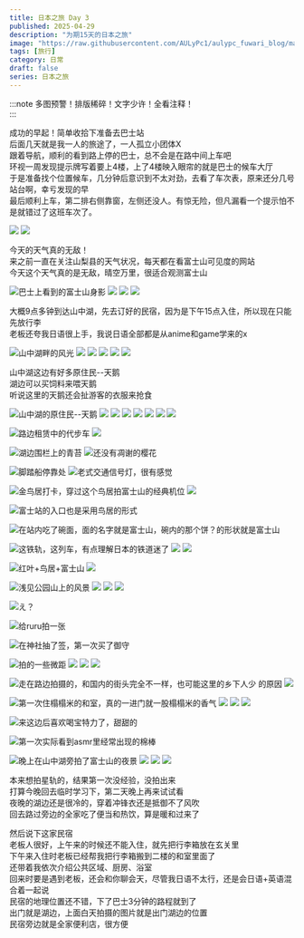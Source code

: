 ```yaml
---
title: 日本之旅 Day 3
published: 2025-04-29
description: "为期15天的日本之旅"
image: "https://raw.githubusercontent.com/AULyPc1/aulypc_fuwari_blog/main/picture/mypic/data/japan_trip/day3_29/DSC_0892.webp"
tags: [旅行]
category: 日常
draft: false
series: 日本之旅
---
```

:::note
多图预警！排版稀碎！文字少许！全看注释！  
:::

成功的早起！简单收拾下准备去巴士站  
后面几天就是我一人的旅途了，一人孤立小团体X  
跟着导航，顺利的看到路上停的巴士，总不会是在路中间上车吧  
环视一周发现提示牌写着要上4楼，上了4楼映入眼帘的就是巴士的候车大厅  
于是准备找个位置候车，几分钟后意识到不太对劲，去看了车次表，原来还分几号站台啊，幸亏发现的早  
最后顺利上车，第二排右侧靠窗，左侧还没人。有惊无险，但凡漏看一个提示怕不是就错过了这班车次了。

![](https://raw.githubusercontent.com/AULyPc1/aulypc_fuwari_blog/main/picture/mypic/data/japan_trip/day3_29/IMG_20250429_070840.webp)
![](https://raw.githubusercontent.com/AULyPc1/aulypc_fuwari_blog/main/picture/mypic/data/japan_trip/day3_29/IMG_20250429_071954.webp)

今天的天气真的无敌！  
来之前一直在关注山梨县的天气状况，每天都在看富士山可见度的网站  
今天这个天气真的是无敌，晴空万里，很适合观测富士山  

![](https://raw.githubusercontent.com/AULyPc1/aulypc_fuwari_blog/main/picture/mypic/data/japan_trip/day3_29/DSC_0825.webp "巴士上看到的富士山身影")
![](https://raw.githubusercontent.com/AULyPc1/aulypc_fuwari_blog/main/picture/mypic/data/japan_trip/day3_29/DSC_0835.webp)
![](https://raw.githubusercontent.com/AULyPc1/aulypc_fuwari_blog/main/picture/mypic/data/japan_trip/day3_29/DSC_0828.webp)
![](https://raw.githubusercontent.com/AULyPc1/aulypc_fuwari_blog/main/picture/mypic/data/japan_trip/day3_29/DSC_0838.webp)

大概9点多钟到达山中湖，先去订好的民宿，因为是下午15点入住，所以现在只能先放行李  
老板还夸我日语很上手，我说日语全部都是从anime和game学来的x  

![](https://raw.githubusercontent.com/AULyPc1/aulypc_fuwari_blog/main/picture/mypic/data/japan_trip/day3_29/DSC_0850.webp "山中湖畔的风光")
![](https://raw.githubusercontent.com/AULyPc1/aulypc_fuwari_blog/main/picture/mypic/data/japan_trip/day3_29/DSC_0855.webp)
![](https://raw.githubusercontent.com/AULyPc1/aulypc_fuwari_blog/main/picture/mypic/data/japan_trip/day3_29/DSC_0851.webp)
![](https://raw.githubusercontent.com/AULyPc1/aulypc_fuwari_blog/main/picture/mypic/data/japan_trip/day3_29/DSC_0897.webp)
![](https://raw.githubusercontent.com/AULyPc1/aulypc_fuwari_blog/main/picture/mypic/data/japan_trip/day3_29/DSC_0892.webp)
![](https://raw.githubusercontent.com/AULyPc1/aulypc_fuwari_blog/main/picture/mypic/data/japan_trip/day3_29/DSC_0890.webp)

山中湖这边有好多原住民--天鹅  
湖边可以买饲料来喂天鹅  
听说这里的天鹅还会扯游客的衣服来抢食  

![](https://raw.githubusercontent.com/AULyPc1/aulypc_fuwari_blog/main/picture/mypic/data/japan_trip/day3_29/DSC_0875.webp "山中湖的原住民--天鹅")
![](https://raw.githubusercontent.com/AULyPc1/aulypc_fuwari_blog/main/picture/mypic/data/japan_trip/day3_29/DSC_0883.webp)
![](https://raw.githubusercontent.com/AULyPc1/aulypc_fuwari_blog/main/picture/mypic/data/japan_trip/day3_29/DSC_0860.webp)
![](https://raw.githubusercontent.com/AULyPc1/aulypc_fuwari_blog/main/picture/mypic/data/japan_trip/day3_29/DSC_0875.webp)
![](https://raw.githubusercontent.com/AULyPc1/aulypc_fuwari_blog/main/picture/mypic/data/japan_trip/day3_29/DSC_0858.webp)
![](https://raw.githubusercontent.com/AULyPc1/aulypc_fuwari_blog/main/picture/mypic/data/japan_trip/day3_29/DSC_0859.webp)
![](https://raw.githubusercontent.com/AULyPc1/aulypc_fuwari_blog/main/picture/mypic/data/japan_trip/day3_29/DSC_0876.webp)
![](https://raw.githubusercontent.com/AULyPc1/aulypc_fuwari_blog/main/picture/mypic/data/japan_trip/day3_29/DSC_0878.webp)

![](https://raw.githubusercontent.com/AULyPc1/aulypc_fuwari_blog/main/picture/mypic/data/japan_trip/day3_29/DSC_0900.webp "路边租赁中的代步车")
![](https://raw.githubusercontent.com/AULyPc1/aulypc_fuwari_blog/main/picture/mypic/data/japan_trip/day3_29/DSC_0904.webp)

![](https://raw.githubusercontent.com/AULyPc1/aulypc_fuwari_blog/main/picture/mypic/data/japan_trip/day3_29/DSC_0895.webp "湖边围栏上的青苔")
![](https://raw.githubusercontent.com/AULyPc1/aulypc_fuwari_blog/main/picture/mypic/data/japan_trip/day3_29/DSC_0899.webp "还没有凋谢的樱花")

![](https://raw.githubusercontent.com/AULyPc1/aulypc_fuwari_blog/main/picture/mypic/data/japan_trip/day3_29/DSC_0903.webp "脚踏船停靠处")
![](https://raw.githubusercontent.com/AULyPc1/aulypc_fuwari_blog/main/picture/mypic/data/japan_trip/day3_29/DSC_0905.webp "老式交通信号灯，很有感觉")

![](https://raw.githubusercontent.com/AULyPc1/aulypc_fuwari_blog/main/picture/mypic/data/japan_trip/day3_29/DSC_0922.webp "金鸟居打卡，穿过这个鸟居拍富士山的经典机位")
![](https://raw.githubusercontent.com/AULyPc1/aulypc_fuwari_blog/main/picture/mypic/data/japan_trip/day3_29/DSC_0990.webp)

![](https://raw.githubusercontent.com/AULyPc1/aulypc_fuwari_blog/main/picture/mypic/data/japan_trip/day3_29/DSC_0925.webp "富士站的入口也是采用鸟居的形式")

![](https://raw.githubusercontent.com/AULyPc1/aulypc_fuwari_blog/main/picture/mypic/data/japan_trip/day3_29/IMG_20250429_120331.webp "在站内吃了碗面，面的名字就是富士山，碗内的那个饼？的形状就是富士山")

![](https://raw.githubusercontent.com/AULyPc1/aulypc_fuwari_blog/main/picture/mypic/data/japan_trip/day3_29/DSC_0929.webp "这铁轨，这列车，有点理解日本的铁道迷了")
![](https://raw.githubusercontent.com/AULyPc1/aulypc_fuwari_blog/main/picture/mypic/data/japan_trip/day3_29/DSC_0931.webp)
![](https://raw.githubusercontent.com/AULyPc1/aulypc_fuwari_blog/main/picture/mypic/data/japan_trip/day3_29/DSC_0938.webp)

![](https://raw.githubusercontent.com/AULyPc1/aulypc_fuwari_blog/main/picture/mypic/data/japan_trip/day3_29/DSC_0948.webp "红叶+鸟居+富士山")
![](https://raw.githubusercontent.com/AULyPc1/aulypc_fuwari_blog/main/picture/mypic/data/japan_trip/day3_29/DSC_0952.webp)

![](https://raw.githubusercontent.com/AULyPc1/aulypc_fuwari_blog/main/picture/mypic/data/japan_trip/day3_29/DSC_0966.webp "浅见公园山上的风景")
![](https://raw.githubusercontent.com/AULyPc1/aulypc_fuwari_blog/main/picture/mypic/data/japan_trip/day3_29/DSC_0955.webp)
![](https://raw.githubusercontent.com/AULyPc1/aulypc_fuwari_blog/main/picture/mypic/data/japan_trip/day3_29/DSC_0954.webp)
![](https://raw.githubusercontent.com/AULyPc1/aulypc_fuwari_blog/main/picture/mypic/data/japan_trip/day3_29/DSC_0961.webp)

![](https://raw.githubusercontent.com/AULyPc1/aulypc_fuwari_blog/main/picture/mypic/data/japan_trip/day3_29/DSC_0971.webp "え？")

![](https://raw.githubusercontent.com/AULyPc1/aulypc_fuwari_blog/main/picture/mypic/data/japan_trip/day3_29/DSC_0983.webp "给ruru拍一张")

![](https://raw.githubusercontent.com/AULyPc1/aulypc_fuwari_blog/main/picture/mypic/data/japan_trip/day3_29/IMG_20250429_171145.webp "在神社抽了签，第一次买了御守")

![](https://raw.githubusercontent.com/AULyPc1/aulypc_fuwari_blog/main/picture/mypic/data/japan_trip/day3_29/DSC_0923.webp "拍的一些微距")
![](https://raw.githubusercontent.com/AULyPc1/aulypc_fuwari_blog/main/picture/mypic/data/japan_trip/day3_29/DSC_0991.webp)
![](https://raw.githubusercontent.com/AULyPc1/aulypc_fuwari_blog/main/picture/mypic/data/japan_trip/day3_29/DSC_0999.webp)
![](https://raw.githubusercontent.com/AULyPc1/aulypc_fuwari_blog/main/picture/mypic/data/japan_trip/day3_29/DSC_1006.webp)

![](https://raw.githubusercontent.com/AULyPc1/aulypc_fuwari_blog/main/picture/mypic/data/japan_trip/day3_29/DSC_1001.webp "走在路边拍摄的，和国内的街头完全不一样，也可能这里的乡下人少  的原因")
![](https://raw.githubusercontent.com/AULyPc1/aulypc_fuwari_blog/main/picture/mypic/data/japan_trip/day3_29/DSC_1019.webp)


![](https://raw.githubusercontent.com/AULyPc1/aulypc_fuwari_blog/main/picture/mypic/data/japan_trip/day3_29/DSC_1020.webp "第一次住榻榻米的和室，真的一进门就一股榻榻米的香气")
![](https://raw.githubusercontent.com/AULyPc1/aulypc_fuwari_blog/main/picture/mypic/data/japan_trip/day3_29/DSC_1021.webp)
![](https://raw.githubusercontent.com/AULyPc1/aulypc_fuwari_blog/main/picture/mypic/data/japan_trip/day3_29/IMG_20250429_164850.webp)
![](https://raw.githubusercontent.com/AULyPc1/aulypc_fuwari_blog/main/picture/mypic/data/japan_trip/day3_29/IMG_20250429_210046.webp)

![](https://raw.githubusercontent.com/AULyPc1/aulypc_fuwari_blog/main/picture/mypic/data/japan_trip/day3_29/IMG_20250429_144342.webp "来这边后喜欢喝宝特力了，甜甜的")

![](https://raw.githubusercontent.com/AULyPc1/aulypc_fuwari_blog/main/picture/mypic/data/japan_trip/day3_29/IMG_20250429_163505.webp "第一次实际看到asmr里经常出现的棉棒")

![](https://raw.githubusercontent.com/AULyPc1/aulypc_fuwari_blog/main/picture/mypic/data/japan_trip/day3_29/DSC_1023.webp "晚上在山中湖旁拍了富士山的夜景")
![](https://raw.githubusercontent.com/AULyPc1/aulypc_fuwari_blog/main/picture/mypic/data/japan_trip/day3_29/DSC_1032.webp)
![](https://raw.githubusercontent.com/AULyPc1/aulypc_fuwari_blog/main/picture/mypic/data/japan_trip/day3_29/DSC_1038.webp)
![](https://raw.githubusercontent.com/AULyPc1/aulypc_fuwari_blog/main/picture/mypic/data/japan_trip/day3_29/DSC_1034.webp)

本来想拍星轨的，结果第一次没经验，没拍出来  
打算今晚回去临时学习下，第二天晚上再来试试看  
夜晚的湖边还是很冷的，穿着冲锋衣还是抵御不了风吹  
回去路过旁边的全家吃了便当和热饮，算是暖和过来了  

然后说下这家民宿  
老板人很好，上午来的时候还不能入住，就先把行李箱放在玄关里  
下午来入住时老板已经帮我把行李箱搬到二楼的和室里面了  
还带着我依次介绍公共区域、厨房、浴室  
回来时要是遇到老板，还会和你聊会天，尽管我日语不太行，还是会日语+英语混合着一起说  
民宿的地理位置还不错，下了巴士3分钟的路程就到了  
出门就是湖边，上面白天拍摄的图片就是出门湖边的位置  
民宿旁边就是全家便利店，很方便  